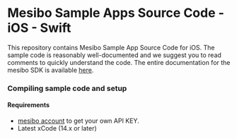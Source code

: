 # Mesibo Sample Apps Source Code - iOS - Swift
This repository contains Mesibo Sample App Source Code for iOS. The sample code is reasonably well-documented and we suggest you to read comments to quickly understand the code. The entire documentation for the mesibo SDK is available [here](https://mesibo.com/documentation/).

### Compiling sample code and setup
#### Requirements
* [mesibo account](https://mesibo.com/console) to get your own API KEY.
* Latest xCode (14.x or later)


